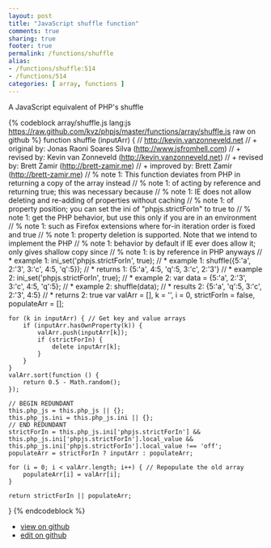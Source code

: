 ```yaml
---
layout: post
title: "JavaScript shuffle function"
comments: true
sharing: true
footer: true
permalink: /functions/shuffle
alias:
- /functions/shuffle:514
- /functions/514
categories: [ array, functions ]
---
```

A JavaScript equivalent of PHP's shuffle
<!-- more -->
{% codeblock array/shuffle.js lang:js https://raw.github.com/kvz/phpjs/master/functions/array/shuffle.js raw on github %}
function shuffle (inputArr) {
    // http://kevin.vanzonneveld.net
    // +   original by: Jonas Raoni Soares Silva (http://www.jsfromhell.com)
    // +    revised by: Kevin van Zonneveld (http://kevin.vanzonneveld.net)
    // +    revised by: Brett Zamir (http://brett-zamir.me)
    // +   improved by: Brett Zamir (http://brett-zamir.me)
    // %        note 1: This function deviates from PHP in returning a copy of the array instead
    // %        note 1: of acting by reference and returning true; this was necessary because
    // %        note 1: IE does not allow deleting and re-adding of properties without caching
    // %        note 1: of property position; you can set the ini of "phpjs.strictForIn" to true to
    // %        note 1: get the PHP behavior, but use this only if you are in an environment
    // %        note 1: such as Firefox extensions where for-in iteration order is fixed and true
    // %        note 1: property deletion is supported. Note that we intend to implement the PHP
    // %        note 1: behavior by default if IE ever does allow it; only gives shallow copy since
    // %        note 1: is by reference in PHP anyways
    // *     example 1: ini_set('phpjs.strictForIn', true);
    // *     example 1: shuffle({5:'a', 2:'3', 3:'c', 4:5, 'q':5});
    // *     returns 1: {5:'a', 4:5, 'q':5, 3:'c', 2:'3'}
    // *     example 2: ini_set('phpjs.strictForIn', true);
    // *     example 2: var data = {5:'a', 2:'3', 3:'c', 4:5, 'q':5};
    // *     example 2: shuffle(data);
    // *     results 2: {5:'a', 'q':5, 3:'c', 2:'3', 4:5}
    // *     returns 2: true
    var valArr = [],
        k = '',
        i = 0,
        strictForIn = false,
        populateArr = [];

    for (k in inputArr) { // Get key and value arrays
        if (inputArr.hasOwnProperty(k)) {
            valArr.push(inputArr[k]);
            if (strictForIn) {
                delete inputArr[k];
            }
        }
    }
    valArr.sort(function () {
        return 0.5 - Math.random();
    });

    // BEGIN REDUNDANT
    this.php_js = this.php_js || {};
    this.php_js.ini = this.php_js.ini || {};
    // END REDUNDANT
    strictForIn = this.php_js.ini['phpjs.strictForIn'] && this.php_js.ini['phpjs.strictForIn'].local_value && this.php_js.ini['phpjs.strictForIn'].local_value !== 'off';
    populateArr = strictForIn ? inputArr : populateArr;

    for (i = 0; i < valArr.length; i++) { // Repopulate the old array
        populateArr[i] = valArr[i];
    }

    return strictForIn || populateArr;
}
{% endcodeblock %}
<ul>
 <li><a href="https://github.com/kvz/phpjs/blob/master/functions/array/shuffle.js">view on github</a></li>
 <li><a href="https://github.com/kvz/phpjs/edit/master/functions/array/shuffle.js">edit on github</a></li>
</ul>

